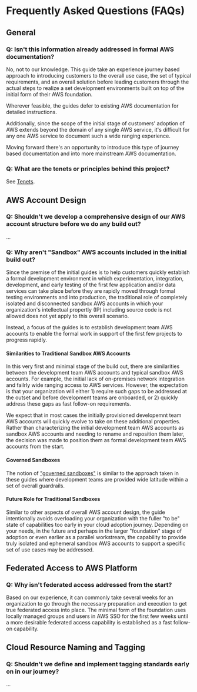 # Frequently Asked Questions (FAQs)

## General

### Q: Isn't this information already addressed in formal AWS documentation?

No, not to our knowledge. This guide take an experience journey based approach to introducing customers to the overall use case, the set of typical requirements, and an overall solution before leading customers through the actual steps to realize a set development environments built on top of the initial form of their AWS foundation.

Wherever feasible, the guides defer to existing AWS documentation for detailed instructions.

Additionally, since the scope of the initial stage of customers' adoption of AWS extends beyond the domain of any single AWS service, it's difficult for any one AWS service to document such a wide ranging experience.

Moving forward there's an opportunity to introduce this type of journey based documentation and into more mainstream AWS documentation.

### Q: What are the tenets or principles behind this project?

See [Tenets](1-tenets.md).

## AWS Account Design

### Q: Shouldn't we develop a comprehensive design of our AWS account structure before we do any build out?

...

### Q: Why aren't "Sandbox" AWS accounts included in the initial build out?

Since the premise of the initial guides is to help customers quickly establish a formal development environment in which experimentation, integration, development, and early testing of the first few application and/or data services can take place before they are rapidly moved through formal testing environments and into production, the traditional role of completely isolated and disconnected sandbox AWS accounts in which your organization's intellectual propertly (IP) including source code is not allowed does not yet apply to this overall scenario.

Instead, a focus of the guides is to establish development team AWS accounts to enable the formal work in support of the first few projects to progress rapidly.

#### Similarities to Traditional Sandbox AWS Accounts
In this very first and minimal stage of the build out, there are similarities between the development team AWS accounts and typical sandbox AWS accounts. For example, the initial lack of on-premises network integration and failrly wide ranging access to AWS services. However, the expectation is that your organization will either 1) require such gaps to be addressed at the outset and before development teams are onboarded, or 2) quickly address these gaps as fast follow-on requirements.

We expect that in most cases the initially provisioned developemnt team AWS accounts will quickly evolve to take on these additional properties. Rather than characterizing the initial development team AWS accounts as sandbox AWS accounts and needing to rename and reposition them later, the decision was made to position them as formal development team AWS accounts from the start.

#### Governed Sandboxes
The notion of ["governed sandboxes"](https://www.flux7.com/blog/aws-best-practice-sandbox-accounts-provide-secure-middle-ground/) is similar to the approach taken in these guides where development teams are provided wide latitude within a set of overall guardrails.

#### Future Role for Traditional Sandboxes
Similar to other aspects of overall AWS account design, the guide intentionally avoids overloading your organization with the fuller "to be" state of capabilities too early in your cloud adoption journey. Depending on your needs, in the future and perhaps in the larger "foundation" stage of adoption or even earlier as a parallel workstream, the capability to provide truly isolated and ephemeral sandbox AWS accounts to support a specific set of use cases may be addressed.

## Federated Access to AWS Platform

### Q: Why isn't federated access addressed from the start?

Based on our experience, it can commonly take several weeks for an organization to go through the necessary preparation and execution to get true federated access into place. The minimal form of the foundation uses locally managed groups and users in AWS SSO for the first few weeks until a more desirable federated access capability is established as a fast follow-on capability.

## Cloud Resource Naming and Tagging

### Q: Shouldn't we define and implement tagging standards early on in our journey?

...
